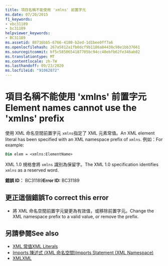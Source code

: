 ```yaml
---
title: 項目名稱不能使用 'xmlns' 前置字元
ms.date: 07/20/2015
f1_keywords:
- vbc31189
- bc31189
helpviewer_keywords:
- BC31189
ms.assetid: 88716bb5-6766-4180-b2ed-1d1bee0ff7a6
ms.openlocfilehash: 267a5812a1fb0dcf9b1186a84438c98e1bb37661
ms.sourcegitcommit: bf5c5850654187705bc94cc40ebfb62fe346ab02
ms.translationtype: MT
ms.contentlocale: zh-TW
ms.lasthandoff: 09/23/2020
ms.locfileid: "91062872"
---
```

# <a name="element-names-cannot-use-the-xmlns-prefix"></a><span data-ttu-id="2ed49-102">項目名稱不能使用 'xmlns' 前置字元</span><span class="sxs-lookup"><span data-stu-id="2ed49-102">Element names cannot use the 'xmlns' prefix</span></span>

<span data-ttu-id="2ed49-103">使用 XML 命名空間前置字元 `xmlns`指定了 XML 元素常值。</span><span class="sxs-lookup"><span data-stu-id="2ed49-103">An XML element literal has been specified with an XML namespace prefix of `xmlns`.</span></span> <span data-ttu-id="2ed49-104">例如：</span><span class="sxs-lookup"><span data-stu-id="2ed49-104">For example:</span></span>  
  
```vb  
Dim elem = <xmlns:ElementName>  
```  
  
 <span data-ttu-id="2ed49-105">XML 1.0 規格會將 `xmlns` 識別為保留字。</span><span class="sxs-lookup"><span data-stu-id="2ed49-105">The XML 1.0 specification identifies `xmlns` as a reserved word.</span></span>  
  
 <span data-ttu-id="2ed49-106">**錯誤 ID︰** BC31189</span><span class="sxs-lookup"><span data-stu-id="2ed49-106">**Error ID:** BC31189</span></span>  
  
## <a name="to-correct-this-error"></a><span data-ttu-id="2ed49-107">更正這個錯誤</span><span class="sxs-lookup"><span data-stu-id="2ed49-107">To correct this error</span></span>  
  
- <span data-ttu-id="2ed49-108">將 XML 命名空間前置字元變更為有效值，或移除前置字元。</span><span class="sxs-lookup"><span data-stu-id="2ed49-108">Change the XML namespace prefix to a valid value, or remove the prefix.</span></span>  
  
## <a name="see-also"></a><span data-ttu-id="2ed49-109">另請參閱</span><span class="sxs-lookup"><span data-stu-id="2ed49-109">See also</span></span>

- [<span data-ttu-id="2ed49-110">XML 常值</span><span class="sxs-lookup"><span data-stu-id="2ed49-110">XML Literals</span></span>](../language-reference/xml-literals/index.md)
- [<span data-ttu-id="2ed49-111">Imports 陳述式 (XML 命名空間)</span><span class="sxs-lookup"><span data-stu-id="2ed49-111">Imports Statement (XML Namespace)</span></span>](../language-reference/statements/imports-statement-xml-namespace.md)
- [<span data-ttu-id="2ed49-112">XML</span><span class="sxs-lookup"><span data-stu-id="2ed49-112">XML</span></span>](../programming-guide/language-features/xml/index.md)
